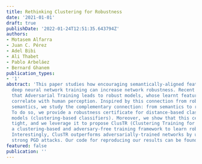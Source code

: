 ```yaml
---
title: Rethinking Clustering for Robustness
date: '2021-01-01'
draft: true
publishDate: '2022-01-24T12:51:35.643794Z'
authors:
- Motasem Alfarra
- Juan C. Pérez
- Adel Bibi
- Ali Thabet
- Pablo Arbeláez
- Bernard Ghanem
publication_types:
- '1'
abstract: 'This paper studies how encouraging semantically-aligned features during
  deep neural network training can increase network robustness. Recent works observed
  that Adversarial Training leads to robust models, whose learnt features appear to
  correlate with human perception. Inspired by this connection from robustness to
  semantics, we study the complementary connection: from semantics to robustness.
  To do so, we provide a robustness certificate for distance-based classification
  models (clustering-based classifiers). Moreover, we show that this certificate is
  tight, and we leverage it to propose ClusTR (Clustering Training for Robustness),
  a clustering-based and adversary-free training framework to learn robust models.
  Interestingly, ClusTR outperforms adversarially-trained networks by up to 4% under
  strong PGD attacks. Our code for reproducing our results can be found at https://github.com/rethinking-clustering-for-robustness.'
featured: false
publication: ''
---
```


